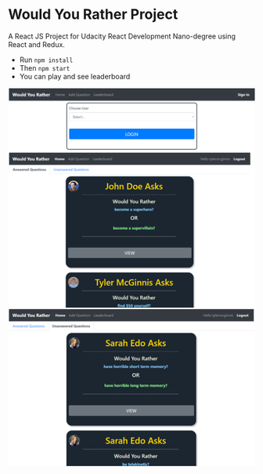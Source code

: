 # Would You Rather Project
A React JS Project for Udacity React Development Nano-degree using React and Redux.

* Run `npm install`
* Then `npm start`
* You can play and see leaderboard

<img src = "gitImages/1.png">
<img src = "gitImages/2.png">
<img src = "gitImages/3.png">
